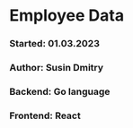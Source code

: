 <h1>Employee Data</h1>

### Started: 01.03.2023
### Author: Susin Dmitry
### Backend: Go language
### Frontend: React